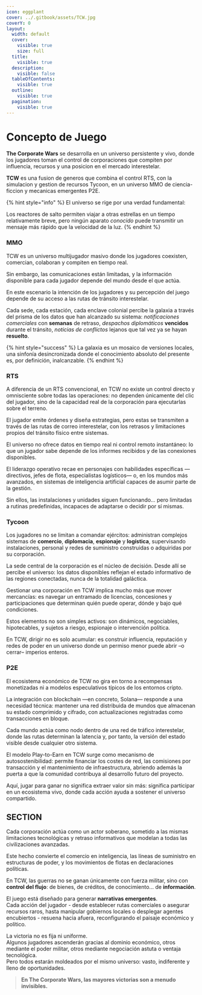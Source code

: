 ```yaml
---
icon: eggplant
cover: ../.gitbook/assets/TCW.jpg
coverY: 0
layout:
  width: default
  cover:
    visible: true
    size: full
  title:
    visible: true
  description:
    visible: false
  tableOfContents:
    visible: true
  outline:
    visible: true
  pagination:
    visible: true
---
```


# Concepto de Juego

**The Corporate Wars** se desarrolla en un universo persistente y vivo, donde los jugadores toman el control de corporaciones que compiten por influencia, recursos y una posicion en el mercado interestelar.

**TCW** es una fusion de generos que combina el control RTS, con la simulacion y gestion de recursos Tycoon, en un universo MMO de ciencia-ficcion y mecanicas emergentes P2E.

{% hint style="info" %}
El universo se rige por una verdad fundamental:

Los reactores de salto permiten viajar a otras estrellas en un tiempo relativamente breve, pero ningún aparato _conocido_ puede transmitir un mensaje más rápido que la velocidad de la luz.
{% endhint %}

### MMO

TCW es un universo multijugador masivo donde los jugadores coexisten, comercian, colaboran y compiten en tiempo real.

Sin embargo, las comunicaciones están limitadas, y la información disponible para cada jugador depende del mundo desde el que actúa.

En este escenario la intención de los jugadores y su percepción del juego depende de su acceso a las rutas de tránsito interestelar.

Cada sede, cada estación, cada enclave colonial percibe la galaxia a través del prisma de los datos que han alcanzado su sistema: _notificaciones comerciales_ con **semanas** de retraso, _despachos diplomáticos_ **vencidos** durante el tránsito, _noticias de conflictos_ lejanos que tal vez ya se hayan **resuelto**.

{% hint style="success" %}
La galaxia es un mosaico de versiones locales, una sinfonía desincronizada donde el conocimiento absoluto del presente es, por definición, inalcanzable.
{% endhint %}

### RTS

A diferencia de un RTS convencional, en TCW no existe un control directo y omnisciente sobre todas las operaciones: no dependen únicamente del clic del jugador, sino de la capacidad real de la corporación para ejecutarlas sobre el terreno.

El jugador emite órdenes y diseña estrategias, pero estas se transmiten a través de las rutas de correo interestelar, con los retrasos y limitaciones propios del tránsito físico entre sistemas.

El universo no ofrece datos en tiempo real ni control remoto instantáneo: lo que un jugador sabe depende de los informes recibidos y de las conexiones disponibles.

El liderazgo operativo recae en personajes con habilidades específicas —directivos, jefes de flota, especialistas logísticos— o, en los mundos más avanzados, en sistemas de inteligencia artificial capaces de asumir parte de la gestión.

Sin ellos, las instalaciones y unidades siguen funcionando… pero limitadas a rutinas predefinidas, incapaces de adaptarse o decidir por sí mismas.

### Tycoon

Los jugadores no se limitan a comandar ejércitos: administran complejos sistemas de **comercio**, **diplomacia**, **espionaje** y **logística**, supervisando instalaciones, personal y redes de suministro construidas o adquiridas por su corporación.

La sede central de la corporación es el núcleo de decisión. Desde allí se percibe el universo: los datos disponibles reflejan el estado informativo de las regiones conectadas, nunca de la totalidad galáctica.

Gestionar una corporación en TCW implica mucho más que mover mercancías: es navegar un entramado de licencias, concesiones y participaciones que determinan quién puede operar, dónde y bajo qué condiciones.

Estos elementos no son simples activos: son dinámicos, negociables, hipotecables, y sujetos a riesgo, espionaje o intervención política.

En TCW, dirigir no es solo acumular: es construir influencia, reputación y redes de poder en un universo donde un permiso menor puede abrir –o cerrar– imperios enteros.

### P2E

El ecosistema económico de TCW no gira en torno a recompensas monetizadas ni a modelos especulativos típicos de los entornos cripto.

La integración con blockchain —en concreto, Solana— responde a una necesidad técnica: mantener una red distribuida de mundos que almacenan su estado comprimido y cifrado, con actualizaciones registradas como transacciones en bloque.

Cada mundo actúa como nodo dentro de una red de tráfico interestelar, donde las rutas determinan la latencia y, por tanto, la versión del estado visible desde cualquier otro sistema.

El modelo Play-to-Earn en TCW surge como mecanismo de autosostenibilidad: permite financiar los costes de red, las comisiones por transacción y el mantenimiento de infraestructura, abriendo además la puerta a que la comunidad contribuya al desarrollo futuro del proyecto.

Aquí, jugar para ganar no significa extraer valor sin más: significa participar en un ecosistema vivo, donde cada acción ayuda a sostener el universo compartido.

## SECTION

Cada corporación actúa como un actor soberano, sometido a las mismas limitaciones tecnológicas y retraso informativos que modelan a todas las civilizaciones avanzadas.

Este hecho convierte el comercio en inteligencia, las líneas de suministro en estructuras de poder, y los movimientos de flotas en declaraciones políticas.

En TCW, las guerras no se ganan únicamente con fuerza militar, sino con **control del flujo**: de bienes, de créditos, de conocimiento... de **información**.

El juego está diseñado para generar **narrativas emergentes**.\
Cada acción del jugador - desde establecer rutas comerciales o asegurar recursos raros, hasta manipular gobiernos locales o desplegar agentes encubiertos - resuena hacia afuera, reconfigurando el paisaje económico y político.

La victoria no es fija ni uniforme.\
Algunos jugadores ascenderán gracias al dominio económico, otros mediante el poder militar, otros mediante negociación astuta o ventaja tecnológica.\
Pero todos estarán moldeados por el mismo universo: vasto, indiferente y lleno de oportunidades.

> **En The Corporate Wars, las mayores victorias son a menudo invisibles.**
